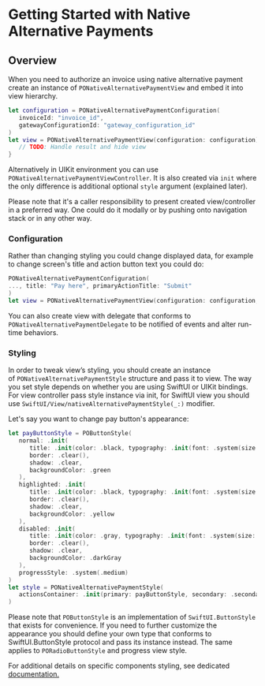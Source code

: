 # Getting Started with Native Alternative Payments

## Overview

When you need to authorize an invoice using native alternative payment create an instance of
``PONativeAlternativePaymentView`` and embed it into view hierarchy.

```swift
let configuration = PONativeAlternativePaymentConfiguration(
   invoiceId: "invoice_id",
   gatewayConfigurationId: "gateway_configuration_id"
)
let view = PONativeAlternativePaymentView(configuration: configuration) { result in
   // TODO: Handle result and hide view
}
```

Alternatively in UIKit environment you can use ``PONativeAlternativePaymentViewController``. It is also created via
`init` where the only difference is additional optional `style` argument (explained later).

Please note that it's a caller responsibility to present created view/controller in a preferred way. One could do it
modally or by pushing onto navigation stack or in any other way.

### Configuration

Rather than changing styling you could change displayed data, for example to change screen's title and action button
text you could do:

```swift
PONativeAlternativePaymentConfiguration(
..., title: "Pay here", primaryActionTitle: "Submit"
)
let view = PONativeAlternativePaymentView(configuration: configuration, ...)
```

You can also create view with delegate that conforms to ``PONativeAlternativePaymentDelegate`` to be notified of events
and alter run-time behaviors.

### Styling

In order to tweak view’s styling, you should create an instance of ``PONativeAlternativePaymentStyle`` structure
and pass it to view. The way you set style depends on whether you are using SwiftUI or UIKit bindings. For view
controller pass style instance via init, for SwiftUI view you should use ``SwiftUI/View/nativeAlternativePaymentStyle(_:)``
modifier.

Let's say you want to change pay button's appearance:

```swift
let payButtonStyle = POButtonStyle(
   normal: .init(
      title: .init(color: .black, typography: .init(font: .system(size: 14))),
      border: .clear(),
      shadow: .clear,
      backgroundColor: .green
   ),
   highlighted: .init(
      title: .init(color: .black, typography: .init(font: .system(size: 14))),
      border: .clear(),
      shadow: .clear,
      backgroundColor: .yellow
   ),
   disabled: .init(
      title: .init(color: .gray, typography: .init(font: .system(size: 14))),
      border: .clear(),
      shadow: .clear,
      backgroundColor: .darkGray
   ),
   progressStyle: .system(.medium)
)
let style = PONativeAlternativePaymentStyle(
   actionsContainer: .init(primary: payButtonStyle, secondary: .secondary, axis: .horizontal)
)
```

Please note that `POButtonStyle` is an implementation of `SwiftUI.ButtonStyle` that exists for convenience. If you need
to further customize the appearance you should define your own type that conforms to SwiftUI.ButtonStyle protocol and
pass its instance instead. The same applies to `PORadioButtonStyle` and progress view style.

For additional details on specific components styling, see dedicated
[documentation.](https://swiftpackageindex.com/processout/processout-ios/documentation/processoutcoreui)
